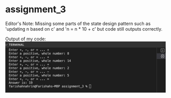 # assignment_3

Editor's Note: Missing some parts of the state design pattern such as 'updating n based on c' and 'n = n * 10 + c' but code still outputs correctly.

Output of my code:
![](https://github.com/Dwan72/assignment_3/blob/farishah/Output_of_Code/farishahs_code_output.png)
